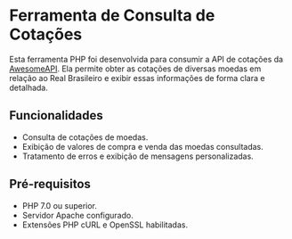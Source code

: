 # Ferramenta de Consulta de Cotações

Esta ferramenta PHP foi desenvolvida para consumir a API de cotações da [AwesomeAPI](https://docs.awesomeapi.com.br/). Ela permite obter as cotações de diversas moedas em relação ao Real Brasileiro e exibir essas informações de forma clara e detalhada.

## Funcionalidades

- Consulta de cotações de moedas.
- Exibição de valores de compra e venda das moedas consultadas.
- Tratamento de erros e exibição de mensagens personalizadas.

## Pré-requisitos

- PHP 7.0 ou superior.
- Servidor Apache configurado.
- Extensões PHP cURL e OpenSSL habilitadas.
